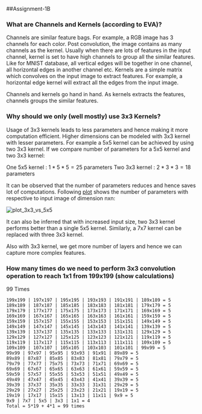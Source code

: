##Assignment-1B

### What are Channels and Kernels (according to EVA)?

Channels are similar feature bags. For example, a RGB image has 3 channels for each color. Post convolution, the image contains as many channels as the kernel. Usually when there are lots of features in the input channel, kernel is set to have high channels to group all the similar features. Like for MNIST database, all vertical edges will be together in one channel, all horizontal edges in another channel etc.
Kernels are a simple matrix which convolves on the input image to extract features. For example, a horizontal edge kernel will extract all the edges from the input image. 

Channels and kernels go hand in hand. As kernels extracts the features, channels groups the similar features.

### Why should we only (well mostly) use 3x3 Kernels?

Usage of 3x3 kernels leads to less parameters and hence making it more computation efficient. Higher dimensions can be modeled with 3x3 kernel with lesser parameters. For example a 5x5 kernel can be achieved by using two 3x3 kernel. If we compare number of parameters for a 5x5 kernel and two 3x3 kernel:

One 5x5 kernel : $1*5*5=25$ parameters
Two 3x3 kernel : $2*3*3=18$ parameters

It can be observed that the number of parameters reduces and hence saves lot of computations. Following  [plot](https://goo.gl/d6RAaW) shows the number of parameters with respective to input image of dimension nxn:

![plot_3x3_vs_5x5](https://goo.gl/4NMZ8P)

It can also be inferred that with increased input size, two 3x3 kernel performs better than a single 5x5 kernel. Similarly, a 7x7 kernel can be replaced with three 3x3 kernel.

Also with 3x3 kernel, we get more number of layers and hence we can capture more complex features.

### How many times do we need to perform 3x3 convolution operation to reach 1x1 from 199x199 (show calculations)

99 Times
```
199x199 | 197x197 | 195x195 | 193x193 | 191x191 | 189x189 = 5
189x189 | 187x187 | 185x185 | 183x183 | 181x181 | 179x179 = 5
179x179 | 177x177 | 175x175 | 173x173 | 171x171 | 169x169 = 5
169x169 | 167x167 | 165x165 | 163x163 | 161x161 | 159x159 = 5
159x159 | 157x157 | 155x155 | 153x153 | 151x151 | 149x149 = 5
149x149 | 147x147 | 145x145 | 143x143 | 141x141 | 139x139 = 5
139x139 | 137x137 | 135x135 | 133x133 | 131x131 | 129x129 = 5
129x129 | 127x127 | 125x125 | 123x123 | 121x121 | 119x119 = 5
119x119 | 117x117 | 115x115 | 113x113 | 111x111 | 109x109 = 5
109x109 | 107x107 | 105x105 | 103x103 | 101x101 | 99x99 = 5
99x99 | 97x97 | 95x95 | 93x93 | 91x91 | 89x89 = 5
89x89 | 87x87 | 85x85 | 83x83 | 81x81 | 79x79 = 5
79x79 | 77x77 | 75x75 | 73x73 | 71x71 | 69x69 = 5
69x69 | 67x67 | 65x65 | 63x63 | 61x61 | 59x59 = 5
59x59 | 57x57 | 55x55 | 53x53 | 51x51 | 49x49 = 5
49x49 | 47x47 | 45x45 | 43x43 | 41x41 | 39x39 = 5
39x39 | 37x37 | 35x35 | 33x33 | 31x31 | 29x29 = 5
29x29 | 27x27 | 25x25 | 23x23 | 21x21 | 19x19 = 5
19x19 | 17x17 | 15x15 | 13x13 | 11x11 | 9x9 = 5
9x9 | 7x7 | 5x5 | 3x3 | 1x1 = 4
Total = 5*19 + 4*1 = 99 times
```
